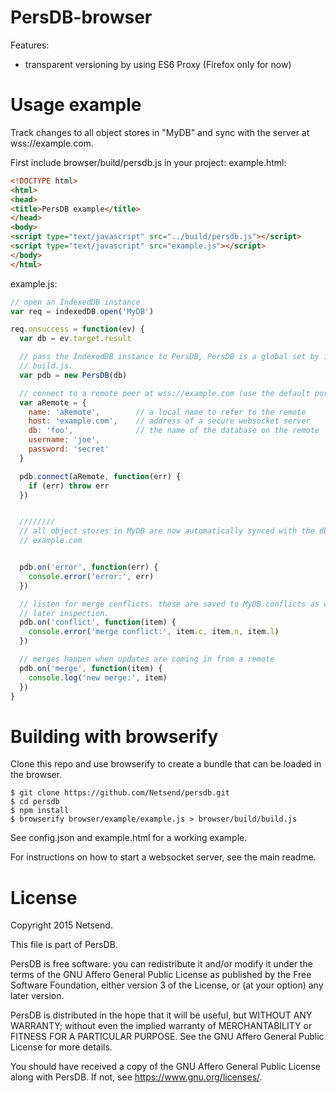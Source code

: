 # PersDB-browser

Features:
* transparent versioning by using ES6 Proxy (Firefox only for now)

# Usage example

Track changes to all object stores in "MyDB" and sync with the server at
wss://example.com.

First include browser/build/persdb.js in your project:
example.html:
```html
<!DOCTYPE html>
<html>
<head>
<title>PersDB example</title>
</head>
<body>
<script type="text/javascript" src="../build/persdb.js"></script>
<script type="text/javascript" src="example.js"></script>
</body>
</html>
```

example.js:
```js
// open an IndexedDB instance
var req = indexedDB.open('MyDB')

req.onsuccess = function(ev) {
  var db = ev.target.result

  // pass the IndexedDB instance to PersDB, PersDB is a global set by including
  // build.js.
  var pdb = new PersDB(db)

  // connect to a remote peer at wss://example.com (use the default port, 3344)
  var aRemote = {
    name: 'aRemote',        // a local name to refer to the remote
    host: 'example.com',    // address of a secure websocket server
    db: 'foo',              // the name of the database on the remote
    username: 'joe',
    password: 'secret'
  }

  pdb.connect(aRemote, function(err) {
    if (err) throw err
  })


  ////////
  // all object stores in MyDB are now automatically synced with the db foo on
  // example.com


  pdb.on('error', function(err) {
    console.error('error:', err)
  })

  // listen for merge conflicts. these are saved to MyDB.conflicts as well for
  // later inspection.
  pdb.on('conflict', function(item) {
    console.error('merge conflict:', item.c, item.n, item.l)
  })

  // merges happen when updates are coming in from a remote
  pdb.on('merge', function(item) {
    console.log('new merge:', item)
  })
}
```

# Building with browserify

Clone this repo and use browserify to create a bundle that can be loaded in the
browser.

```
$ git clone https://github.com/Netsend/persdb.git
$ cd persdb
$ npm install
$ browserify browser/example/example.js > browser/build/build.js
```

See config.json and example.html for a working example.

For instructions on how to start a websocket server, see the main readme.

# License

Copyright 2015 Netsend.

This file is part of PersDB.

PersDB is free software: you can redistribute it and/or modify it under the
terms of the GNU Affero General Public License as published by the Free Software
Foundation, either version 3 of the License, or (at your option) any later
version.

PersDB is distributed in the hope that it will be useful, but WITHOUT ANY
WARRANTY; without even the implied warranty of MERCHANTABILITY or FITNESS FOR A
PARTICULAR PURPOSE. See the GNU Affero General Public License for more details.

You should have received a copy of the GNU Affero General Public License along
with PersDB. If not, see <https://www.gnu.org/licenses/>.
